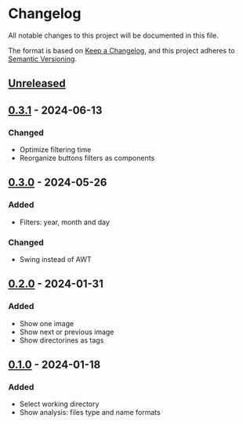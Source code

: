 # Changelog

All notable changes to this project will be documented in this file.

The format is based on [Keep a Changelog](https://keepachangelog.com/en/1.0.0/),
and this project adheres to [Semantic Versioning](https://semver.org/spec/v2.0.0.html).

## [Unreleased]

## [0.3.1] - 2024-06-13

### Changed

- Optimize filtering time
- Reorganize buttons filters as components

## [0.3.0] - 2024-05-26

### Added

- Filters: year, month and day

### Changed

- Swing instead of AWT

## [0.2.0] - 2024-01-31

### Added

- Show one image
- Show next or previous image
- Show directorines as tags

## [0.1.0] - 2024-01-18

### Added

- Select working directory
- Show analysis: files type and name formats

[Unreleased]: https://github.com/vikian050194/tart/compare/v0.3.1...HEAD
[0.3.1]: https://github.com/vikian050194/tart/compare/v0.3.0...v0.3.1
[0.3.0]: https://github.com/vikian050194/tart/compare/v0.2.0...v0.3.0
[0.2.0]: https://github.com/vikian050194/tart/compare/v0.1.0...v0.2.0
[0.1.0]: https://github.com/vikian050194/tart/releases/tag/v0.1.0
